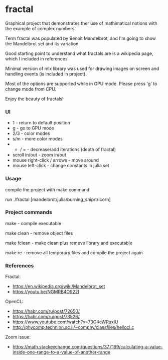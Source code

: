 # fractal

Graphical project that demonstrates ther use of mathimatical notions with the example of complex numbers.

Term fractal was populated by Benoit Mandelbrot, and I'm going to show the Mandelbrot set and its variation.

Good starting point to understand what fractals are is a wikipedia page, which I included in references.

Minimal version of mlx library was used for drawing images on screen and handling events (is included in project).

Most of the options are supported while in GPU mode. Please press 'g' to change mode from CPU.

Enjoy the beauty of fractals!

### UI

- 1 - return to default position
- g - go to GPU mode
- 2/3 - color modes
- s/m - more color modes
- - / = - decrease/add iterations (depth of fractal)
- scroll in/out - zoom in/out
- mouse right-click / arrows - move around
- mouse left-click - change constants in julia set

### Usage

compile the project with make command

run ./fractal [mandelbrot/julia/burning_ship/tricorn]

### Project commands

make - compile executable

make clean - remove object files

make fclean - make clean plus remove library and executable

make re - remove all temporary files and compile the project again

### References

Fractal:

- https://en.wikipedia.org/wiki/Mandelbrot_set
- https://youtu.be/NGMRB4O922I

OpenCL:

- https://habr.com/ru/post/72650/
- https://habr.com/ru/post/73526/
- https://www.youtube.com/watch?v=73G4eWRqxlU
- http://phycomp.technion.ac.il/~comphy/classfiles/hellocl.c

Zoom issue:

- https://math.stackexchange.com/questions/377169/calculating-a-value-inside-one-range-to-a-value-of-another-range
